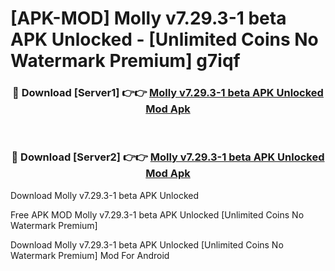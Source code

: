 # [APK-MOD] Molly v7.29.3-1 beta APK Unlocked - [Unlimited Coins No Watermark Premium] g7iqf



<div align="center">
<h3>🔴 Download [Server1] 👉👉 <a href="https://momento.my/?title=Molly_v7.29.3-1_beta_APK_Unlocked">Molly v7.29.3-1 beta APK Unlocked Mod Apk</a></h3><br>

<h3>🔴 Download [Server2] 👉👉 <a href="https://momento.my/?title=Molly_v7.29.3-1_beta_APK_Unlocked">Molly v7.29.3-1 beta APK Unlocked Mod Apk</a></h3>
</div>



Download Molly v7.29.3-1 beta APK Unlocked 

Free APK MOD Molly v7.29.3-1 beta APK Unlocked [Unlimited Coins No Watermark Premium]

Download Molly v7.29.3-1 beta APK Unlocked [Unlimited Coins No Watermark Premium] Mod For Android

